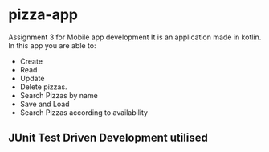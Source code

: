 # pizza-app
Assignment 3 for Mobile app development
It is an application made in kotlin.
In this app you are able to: 
- Create 
- Read
- Update
- Delete pizzas.
- Search Pizzas by name
- Save and Load
- Search Pizzas according to availability 


## JUnit Test Driven Development utilised
